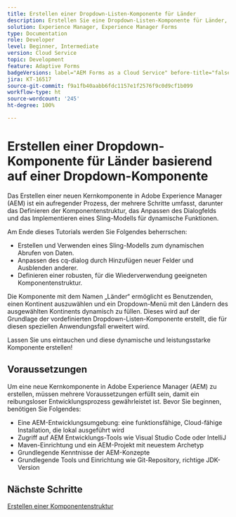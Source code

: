 ```yaml
---
title: Erstellen einer Dropdown-Listen-Komponente für Länder
description: Erstellen Sie eine Dropdown-Listen-Komponente für Länder, basierend auf einer AEM Forms-Dropdown-Kernkomponente.
solution: Experience Manager, Experience Manager Forms
type: Documentation
role: Developer
level: Beginner, Intermediate
version: Cloud Service
topic: Development
feature: Adaptive Forms
badgeVersions: label="AEM Forms as a Cloud Service" before-title="false"
jira: KT-16517
source-git-commit: f9a1fb40aabb6fdc1157e1f2576f9c0d9cf1b099
workflow-type: ht
source-wordcount: '245'
ht-degree: 100%

---
```


# Erstellen einer Dropdown-Komponente für Länder basierend auf einer Dropdown-Komponente

Das Erstellen einer neuen Kernkomponente in Adobe Experience Manager (AEM) ist ein aufregender Prozess, der mehrere Schritte umfasst, darunter das Definieren der Komponentenstruktur, das Anpassen des Dialogfelds und das Implementieren eines Sling-Modells für dynamische Funktionen.

Am Ende dieses Tutorials werden Sie Folgendes beherrschen:

* Erstellen und Verwenden eines Sling-Modells zum dynamischen Abrufen von Daten.
* Anpassen des cq-dialog durch Hinzufügen neuer Felder und Ausblenden anderer.
* Definieren einer robusten, für die Wiederverwendung geeigneten Komponentenstruktur.

Die Komponente mit dem Namen „Länder“ ermöglicht es Benutzenden, einen Kontinent auszuwählen und ein Dropdown-Menü mit den Ländern des ausgewählten Kontinents dynamisch zu füllen. Dieses wird auf der Grundlage der vordefinierten Dropdown-Listen-Komponente erstellt, die für diesen speziellen Anwendungsfall erweitert wird.

Lassen Sie uns eintauchen und diese dynamische und leistungsstarke Komponente erstellen!

## Voraussetzungen

Um eine neue Kernkomponente in Adobe Experience Manager (AEM) zu erstellen, müssen mehrere Voraussetzungen erfüllt sein, damit ein reibungsloser Entwicklungsprozess gewährleistet ist. Bevor Sie beginnen, benötigen Sie Folgendes:

* Eine AEM-Entwicklungsumgebung: eine funktionsfähige, Cloud-fähige Installation, die lokal ausgeführt wird
* Zugriff auf AEM Entwicklungs-Tools wie Visual Studio Code oder IntelliJ
* Maven-Einrichtung und ein AEM-Projekt mit neuestem Archetyp
* Grundlegende Kenntnisse der AEM-Konzepte
* Grundlegende Tools und Einrichtung wie Git-Repository, richtige JDK-Version


## Nächste Schritte

[Erstellen einer Komponentenstruktur](./component.md)
